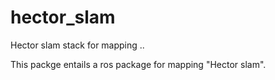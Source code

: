 # hector_slam
Hector slam stack for mapping ..

This packge entails a ros package for mapping "Hector slam".
